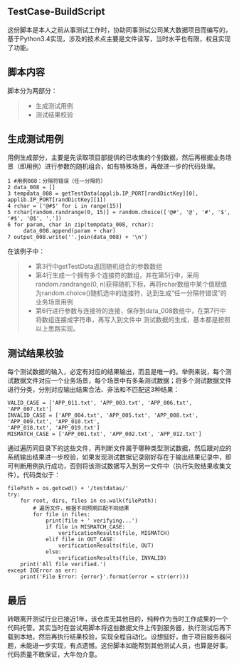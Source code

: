 ## TestCase-BuildScript
这份脚本是本人之前从事测试工作时，协助同事测试公司某大数据项目而编写的，基于Python3.4实现，涉及的技术点主要是文件读写，当时水平也有限，权且实现了功能。
## 脚本内容
脚本分为两部分：
>* 生成测试用例
>* 测试结果校验
## 生成测试用例
用例生成部分，主要是先读取项目部提供的已收集的个别数据，然后再根据业务场景（即用例）进行参数的随机组合，如有特殊场景，再做进一步的代码处理。
```
1 #用例008：分隔符错误（任一分隔符）
2 data_008 = []
3 tempdata_008 = getTestData(applib.IP_PORT[randDictKey][0], applib.IP_PORT[randDictKey][1])
4 rchar = ['@#$' for i in range(15)]
5 rchar[random.randrange(0, 15)] = random.choice(['@#', '@', '#', '$', '#$', '@$', ','])                
6 for param, char in zip(tempdata_008, rchar):
     data_008.append(param + char)
7 output_008.write(''.join(data_008) + '\n')
```
在该例子中：
>* 第3行中getTestData返回随机组合的参数数组
>* 第4行生成一个拥有多个连接符的数组，并在第5行中，采用random.randrange(0, n)获得随机下标，再将rchar数组中某个值赋值为random.choice()随机选中的连接符，达到生成“任一分隔符错误”的业务场景用例
>* 第6行进行参数与连接符的连接，保存到data_008数组中，在第7行中将数组连接成字符串，再写入到文件中
测试数据的生成，基本都是按照以上思路实现。
## 测试结果校验
每个测试数据的输入，必定有对应的结果输出，而且是唯一的。举例来说，每个测试数据文件对应一个业务场景，每个场景中有多条测试数据；将多个测试数据文件进行分类，分别对应输出结果合法、非法和不匹配这3种结果：
```
VALID_CASE = ['APP_011.txt', 'APP_003.txt', 'APP_006.txt', 'APP_007.txt']
INVALID_CASE = ['APP_004.txt', 'APP_005.txt', 'APP_008.txt', 'APP_009.txt', 'APP_010.txt', 
'APP_018.txt', 'APP_019.txt']
MISMATCH_CASE = ['APP_001.txt', 'APP_002.txt', 'APP_012.txt']
```
通过遍历同目录下的这些文件，再判断文件属于哪种类型测试数据，然后跟对应的系统输出结果进一步校验，如果发现测试数据记录刚好存在于输出结果记录中，即可判断用例执行成功，否则将该测试数据写入到另一文件中（执行失败结果收集文件）。代码类似于：
```
filePath = os.getcwd() + '/testdatas/'
try:
    for root, dirs, files in os.walk(filePath):
        # 遍历文件，根据不同预期匹配不同结果
        for file in files:
            print(file + ' verifying...')
            if file in MISMATCH_CASE:
                verificationResults(file, MISMATCH)
            elif file in OUT_CASE:
                verificationResults(file, OUT)
            else:
                verificationResults(file, INVALID)
    print('All file verified.')
except IOError as err:
    print('File Error: {error}'.format(error = str(err)))
```
## 最后
转眼离开测试行业已接近1年，该仓库无其他目的，纯粹作为当时工作成果的一个代码托管。其实当时在尝试用脚本将这些数据文件上传到服务器，执行测试后再下载到本地，然后再执行结果校验，实现全程自动化。设想挺好，由于项目服务器问题，未能进一步实现，有点遗憾。这份脚本如能帮到其他测试人员，也算是好事。代码质量不敢保证，大牛勿介意。